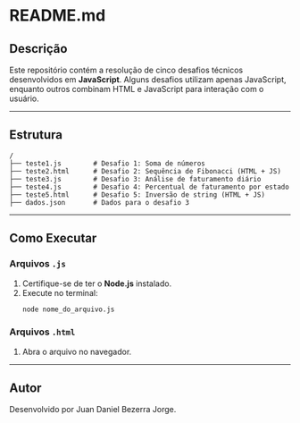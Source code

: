 # README.md

## Descrição

Este repositório contém a resolução de cinco desafios técnicos desenvolvidos em **JavaScript**. Alguns desafios utilizam apenas JavaScript, enquanto outros combinam HTML e JavaScript para interação com o usuário.

---

## Estrutura

```plaintext
/
├── teste1.js        # Desafio 1: Soma de números
├── teste2.html      # Desafio 2: Sequência de Fibonacci (HTML + JS)
├── teste3.js        # Desafio 3: Análise de faturamento diário
├── teste4.js        # Desafio 4: Percentual de faturamento por estado
├── teste5.html      # Desafio 5: Inversão de string (HTML + JS)
├── dados.json       # Dados para o desafio 3
```

---

## Como Executar

### Arquivos `.js`

1. Certifique-se de ter o **Node.js** instalado.
2. Execute no terminal:
   ```bash
   node nome_do_arquivo.js
   ```

### Arquivos `.html`

1. Abra o arquivo no navegador.

---

## Autor

Desenvolvido por Juan Daniel Bezerra Jorge.

